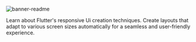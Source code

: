 
![banner-readme](https://github.com/moha-b/Pretty-Ui/assets/73842931/3fc8128b-f58f-4569-995f-3bcb6c2973b7)

 Learn about Flutter's responsive Ui creation techniques. Create layouts that adapt to various screen sizes automatically for a seamless and user-friendly experience.
